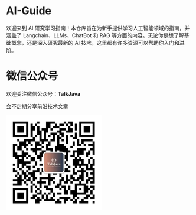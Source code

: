 # AI-Guide

欢迎来到 AI 研究学习指南！本仓库旨在为新手提供学习人工智能领域的指南，并涵盖了 Langchain、LLMs、ChatBot 和 RAG 等方面的内容。无论你是想了解基础概念，还是深入研究最新的 AI 技术，这里都有许多资源可以帮助你入门和进阶。


# 微信公众号

欢迎关注微信公众号：**TalkJava**

会不定期分享前沿技术文章



<img src="./vx-qr.jpeg" title="WeChart" alt="" data-align="inline">
